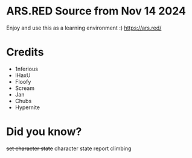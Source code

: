 # ARS.RED Source from Nov 14 2024

Enjoy and use this as a learning environment :) https://ars.red/


# Credits
- 1nferious
- IHaxU
- Floofy
- Scream
- Jan
- Chubs
- Hypernite

# Did you know?
~~set character state~~ character state report climbing
